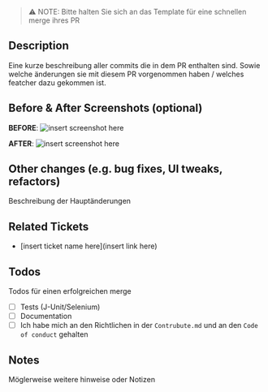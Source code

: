
> ⚠️  NOTE: Bitte halten Sie sich an das Template für eine schnellen merge ihres PR

## Description

Eine kurze beschreibung aller commits die in dem PR enthalten sind. Sowie welche änderungen sie mit diesem PR vorgenommen haben / welches featcher dazu gekommen ist.


## Before & After Screenshots (optional)

**BEFORE**:
![insert screenshot here]()

**AFTER**:
![insert screenshot here]()


## Other changes (e.g. bug fixes, UI tweaks, refactors)

Beschreibung der Hauptänderungen


## Related Tickets

* [insert ticket name here](insert link here)


## Todos

Todos für einen erfolgreichen merge

- [ ] Tests (J-Unit/Selenium)
- [ ] Documentation
- [ ] Ich habe mich an den Richtlichen in der `Contrubute.md` und an den `Code of conduct` gehalten
<!-- 
- [X] Checked Box 
-->


## Notes

Möglerweise weitere hinweise oder Notizen
